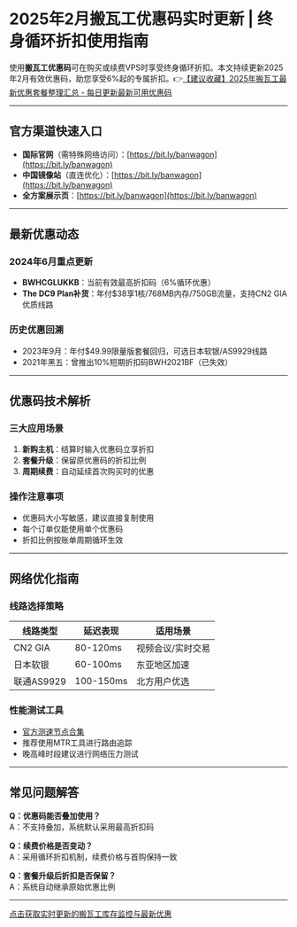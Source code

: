 # 2025年2月搬瓦工优惠码实时更新 | 终身循环折扣使用指南

使用**搬瓦工优惠码**可在购买或续费VPS时享受终身循环折扣。本文持续更新2025年2月有效优惠码，助您享受6%起的专属折扣。👉[【建议收藏】2025年搬瓦工最新优惠套餐整理汇总 - 每日更新最新可用优惠码](https://bit.ly/banwagon)

---

## 官方渠道快速入口
- **国际官网**（需特殊网络访问）：[https://bit.ly/banwagon](https://bit.ly/banwagon)
- **中国镜像站**（直连优化）：[https://bit.ly/banwagon](https://bit.ly/banwagon)
- **全方案展示页**：[https://bit.ly/banwagon](https://bit.ly/banwagon)

---

## 最新优惠动态
### 2024年6月重点更新
- **BWHCGLUKKB**：当前有效最高折扣码（6%循环优惠）
- **The DC9 Plan补货**：年付$38享1核/768MB内存/750GB流量，支持CN2 GIA优质线路

### 历史优惠回溯
- 2023年9月：年付$49.99限量版套餐回归，可选日本软银/AS9929线路
- 2021年黑五：曾推出10%短期折扣码BWH2021BF（已失效）

---

## 优惠码技术解析
### 三大应用场景
1. **新购主机**：结算时输入优惠码立享折扣
2. **套餐升级**：保留原优惠码的折扣比例
3. **周期续费**：自动延续首次购买时的优惠

### 操作注意事项
- 优惠码大小写敏感，建议直接复制使用
- 每个订单仅能使用单个优惠码
- 折扣比例按账单周期循环生效

---

## 网络优化指南
### 线路选择策略
| 线路类型      | 延迟表现 | 适用场景         |
|---------------|----------|------------------|
| CN2 GIA       | 80-120ms | 视频会议/实时交易 |
| 日本软银      | 60-100ms | 东亚地区加速     |
| 联通AS9929    | 100-150ms| 北方用户优选     |

### 性能测试工具
- [官方测速节点合集](https://bit.ly/banwagon)
- 推荐使用MTR工具进行路由追踪
- 晚高峰时段建议进行网络压力测试

---

## 常见问题解答
**Q：优惠码能否叠加使用？**  
A：不支持叠加，系统默认采用最高折扣码

**Q：续费价格是否变动？**  
A：采用循环折扣机制，续费价格与首购保持一致

**Q：套餐升级后折扣是否保留？**  
A：系统自动继承原始优惠比例

---

[点击获取实时更新的搬瓦工库存监控与最新优惠](https://bit.ly/banwagon)